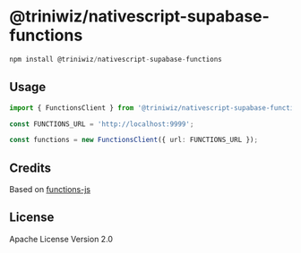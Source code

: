 # @triniwiz/nativescript-supabase-functions

```javascript
npm install @triniwiz/nativescript-supabase-functions
```

## Usage

```ts
import { FunctionsClient } from '@triniwiz/nativescript-supabase-functions';

const FUNCTIONS_URL = 'http://localhost:9999';

const functions = new FunctionsClient({ url: FUNCTIONS_URL });
```

## Credits

Based on [functions-js](https://github.com/supabase/functions-js)

## License

Apache License Version 2.0
